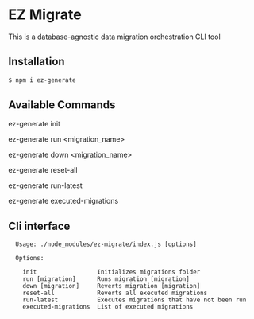 # EZ Migrate

This is a database-agnostic data migration orchestration CLI tool

## Installation

``` bash
$ npm i ez-generate
```

## Available Commands

ez-generate init

ez-generate run <migration_name>

ez-generate down <migration_name>

ez-generate reset-all

ez-generate run-latest 

ez-generate executed-migrations


## Cli interface

```
  Usage: ./node_modules/ez-migrate/index.js [options]

  Options:

    init                 Initializes migrations folder
    run [migration]      Runs migration [migration]
    down [migration]     Reverts migration [migration]
    reset-all            Reverts all executed migrations
    run-latest           Executes migrations that have not been run
    executed-migrations  List of executed migrations
```